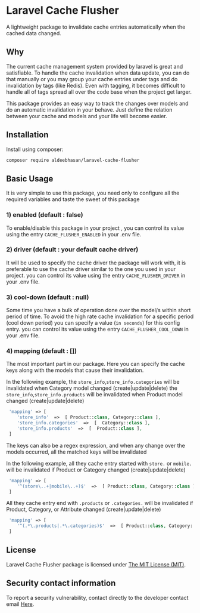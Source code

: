 Laravel Cache Flusher
=====
A lightweight package to invalidate cache entries automatically when the cached data changed.


Why
-----------
The current cache management system provided by laravel is great and satisfiable.
To handle the cache invalidation when data update,
you can do that manually or you may group your cache entries under tags and do invalidation by tags (like Redis).
Even with tagging, it becomes difficult to handle all of tags spread all over the code base when the project get larger.

This package provides an easy way to track the changes over models and do an automatic invalidation in your behave.
Just define the relation between your cache and models and your life will become easier.


Installation
------------

Install using composer:

```bash
composer require aldeebhasan/laravel-cache-flusher
```

Basic Usage
-----------
It is very simple to use this package,
you need only to configure all the required variables
and taste the sweet of this package

### 1) enabled (default : false)

To enable/disable this package in your project ,
you can control its value using the entry `CACHE_FLUSHER_ENABLED`
in your .env file.

### 2) driver (default : your default cache driver)

It will be used to specify the cache driver the package will work with,
it is preferable to use the cache driver similar to the one you used in your project.
you can control its value using the entry `CACHE_FLUSHER_DRIVER`
in your .env file.

### 3) cool-down (default : null)

Some time you have a bulk of operation done over the model/s within short period of time.
To avoid the high rate cache invalidation for a specific period (cool down period) you can specify a value (`in seconds`) for this config
entry.
you can control its value using the entry `CACHE_FLUSHER_COOL_DOWN`
in your .env file.

### 4) mapping (default : [])

The most important part in our package.
Here you can specify the cache keys along with the models that cause their invalidation.

In the following example,
the `store_info`,`store_info.categories` will be invalidated when Category model changed (create|update|delete)
the `store_info`,`store_info.products` will be invalidated when Product model changed (create|update|delete)

```php
 'mapping' => [
    'store_info'  =>  [ Product::class, Category::class ],
    'store_info.categories'  =>  [  Category::class ],
    'store_info.products'  =>  [  Product::class ],
 ]
```

The keys can also be a regex expression,
and when any change over the models occurred,
all the matched keys will be invalidated

In the following example, all they cache entry started with
`store.` or `mobile.` will be invalidated
if Product or Category changed (create|update|delete)

```php
 'mapping' => [
    '^(store\..+|mobile\..+)$'  =>  [ Product::class, Category::class ]
 ]
```

All they cache entry end with
`.products` or `.categories.` will be invalidated
if Product, Category, or Attribute changed (create|update|delete)

```php
 'mapping' => [
    '^(.*\.products|.*\.categories)$'  =>  [ Product::class, Category::class,Attribute::class ]
 ]
```

## License

Laravel Cache Flusher package is licensed under [The MIT License (MIT)](LICENSE).

## Security contact information

To report a security vulnerability, contact directly to the developer contact email [Here](mailto:aldeeb.91@gmail.com).
